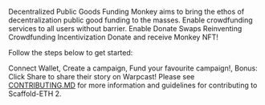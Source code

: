 Decentralized Public Goods Funding Monkey aims to bring the ethos of decentralization public good funding to the masses. Enable crowdfunding services to all users without barrier. Enable Donate Swaps Reinventing Crowdfunding Incentivization Donate and receive Monkey NFT!

Follow the steps below to get started:

Connect Wallet, Create a campaign, Fund your favourite campaign!, Bonus: Click Share to share their story on Warpcast!
Please see [CONTRIBUTING.MD](https://github.com/scaffold-eth/scaffold-eth-2/blob/main/CONTRIBUTING.md) for more information and guidelines for contributing to Scaffold-ETH 2.

